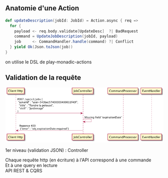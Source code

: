 ## Anatomie d'une Action

```scala
def updateDescription(jobId: JobId) = Action.async { req =>
  for {
    payload <- req.body.validate[UpdateDesc]  ?| BadRequest
    command = UpdateJobDescription(jobId, payload)
    job     <- CommandHandler.handle(command) ?| Conflict
  } yield Ok(Json.toJson(job))
}
```

on utilise le DSL de play-monadic-actions



## Validation de la requête
   
<img class="stretch" src="/schemas/1-from-http-to-command-missing-field.png"/>

1er niveau (validation JSON) : Controller

<aside class="notes">
   Chaque requête http (en écriture) à l'API correspond à une commande<br/>
   Et à une query en lecture<br/>
   API REST & CQRS
</aside>


